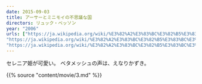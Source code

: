 ```yaml
---
date: 2015-09-03
title: アーサーとミニモイの不思議な国
directors: リュック・ベッソン
year: "2006"
urls: ["https://ja.wikipedia.org/wiki/%E3%82%A2%E3%83%BC%E3%82%B5%E3%83%BC%E3%81%A8%E3%83%9F%E3%83%8B%E3%83%A2%E3%82%A4%E3%81%AE%E4%B8%8D%E6%80%9D%E8%AD%B0%E3%81%AA%E5%9B%BD",
"https://ja.wikipedia.org/wiki/%E3%82%A2%E3%83%BC%E3%82%B5%E3%83%BC%E3%81%A8%E9%AD%94%E7%8E%8B%E3%83%9E%E3%83%AB%E3%82%BF%E3%82%B6%E3%83%BC%E3%83%AB%E3%81%AE%E9%80%86%E8%A5%B2",
"https://ja.wikipedia.org/wiki/%E3%82%A2%E3%83%BC%E3%82%B5%E3%83%BC%E3%81%A8%E3%81%B5%E3%81%9F%E3%81%A4%E3%81%AE%E4%B8%96%E7%95%8C%E3%81%AE%E6%B1%BA%E6%88%A6" ]
---
```

セレニア姫が可愛い。
ベタメッシュの声は、えなりかずき。

{{% source "content/movie/3.md" %}}
